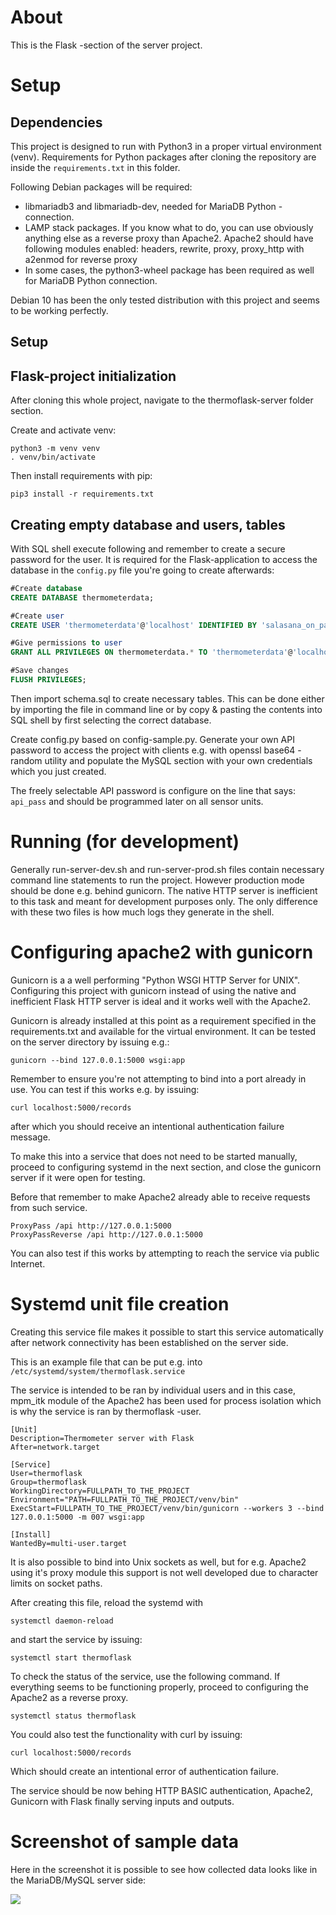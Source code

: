 # About 

This is the Flask -section of the server project.

# Setup

## Dependencies

This project is designed to run with Python3 in a proper virtual environment (venv). Requirements for Python packages after cloning the repository are inside the ```requirements.txt``` in this folder.

Following Debian packages will be required:

- libmariadb3 and libmariadb-dev, needed for MariaDB Python -connection. 
- LAMP stack packages. If you know what to do, you can use obviously anything else as a reverse proxy than Apache2. Apache2 should have following modules enabled: headers, rewrite, proxy, proxy_http with a2enmod for reverse proxy
- In some cases, the python3-wheel package has been required as well for MariaDB Python connection.

Debian 10 has been the only tested distribution with this project and seems to be working perfectly.

## Setup

## Flask-project initialization
After cloning this whole project, navigate to the thermoflask-server folder section.

Create and activate venv:

```
python3 -m venv venv
. venv/bin/activate
```
Then install requirements with pip:
```
pip3 install -r requirements.txt
```


## Creating empty database and users, tables

With SQL shell execute following and remember to create a secure password for the user. It is required for the Flask-application to access the database in the ```config.py``` file you're going to create afterwards:

``` sql
#Create database
CREATE DATABASE thermometerdata;

#Create user
CREATE USER 'thermometerdata'@'localhost' IDENTIFIED BY 'salasana_on_paras';

#Give permissions to user
GRANT ALL PRIVILEGES ON thermometerdata.* TO 'thermometerdata'@'localhost';

#Save changes
FLUSH PRIVILEGES;
```

Then import schema.sql to create necessary tables. This can be done either by importing the file in command line or by copy & pasting the contents into SQL shell by first selecting the correct database.

Create config.py based on config-sample.py. Generate your own API password to access the project with clients e.g. with openssl base64 -random utility and populate the MySQL section with your own credentials which you just created.

The freely selectable API password is configure on the line that says: ```api_pass``` and should be programmed later on all sensor units.

# Running (for development)

Generally run-server-dev.sh and run-server-prod.sh files contain necessary command line statements to run the project. However production mode should be done e.g. behind gunicorn. The native HTTP server is inefficient to this task and meant for development purposes only. The only difference with these two files is how much logs they generate in the shell.

# Configuring apache2 with gunicorn

Gunicorn is a a well performing "Python WSGI HTTP Server for UNIX". Configuring this project with gunicorn instead of using the native and inefficient Flask HTTP server is ideal and it works well with the Apache2.

Gunicorn is already installed at this point as a requirement specified in the requirements.txt and available for the virtual environment. It can be tested on the server directory by issuing e.g.:

```gunicorn --bind 127.0.0.1:5000 wsgi:app```

Remember to ensure you're not attempting to bind into a port already in use. You can test if this works e.g. by issuing:

```curl localhost:5000/records``` 

after which you should receive an intentional authentication failure message.

To make this into a service that does not need to be started manually, proceed to configuring systemd in the next section, and close the gunicorn server if it were open for testing.

Before that remember to make Apache2 already able to receive requests from such service.

``` 
ProxyPass /api http://127.0.0.1:5000
ProxyPassReverse /api http://127.0.0.1:5000
``` 

You can also test if this works by attempting to reach the service via public Internet.

# Systemd unit file creation

Creating this service file makes it possible to start this service automatically after network connectivity has been established on the server side.

This is an example file that can be put e.g. into ```/etc/systemd/system/thermoflask.service```

The service is intended to be ran by individual users and in this case, mpm_itk module of the Apache2 has been used for process isolation which is why the service is ran by thermoflask -user.

``` 
[Unit]
Description=Thermometer server with Flask
After=network.target

[Service]
User=thermoflask
Group=thermoflask
WorkingDirectory=FULLPATH_TO_THE_PROJECT
Environment="PATH=FULLPATH_TO_THE_PROJECT/venv/bin"
ExecStart=FULLPATH_TO_THE_PROJECT/venv/bin/gunicorn --workers 3 --bind 127.0.0.1:5000 -m 007 wsgi:app

[Install]
WantedBy=multi-user.target
```

It is also possible to bind into Unix sockets as well, but for e.g. Apache2 using it's proxy module this support is not well developed due to character limits on socket paths.

After creating this file, reload the systemd with

```systemctl daemon-reload```

and start the service by issuing:

```systemctl start thermoflask```

To check the status of the service, use the following command. If everything seems to be functioning properly, proceed to configuring the Apache2 as a reverse proxy.

```systemctl status thermoflask```

You could also test the functionality with curl by issuing:

```curl localhost:5000/records``` 

Which should create an intentional error of authentication failure.

The service should be now behing HTTP BASIC authentication, Apache2, Gunicorn with Flask finally serving inputs and outputs.

# Screenshot of sample data 

Here in the screenshot it is possible to see how collected data looks like in the MariaDB/MySQL server side:

![](logged_entries_example.png)